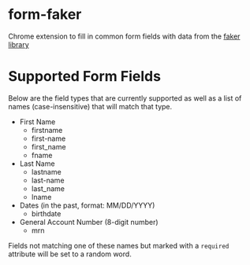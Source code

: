 # form-faker
Chrome extension to fill in common form fields with data from the [faker library](https://github.com/marak/faker.js)

# Supported Form Fields
Below are the field types that are currently supported as well as a list of names (case-insensitive) that will match that type.
* First Name
  * firstname
  * first-name
  * first_name
  * fname
* Last Name
  * lastname
  * last-name
  * last_name
  * lname
* Dates (in the past, format: MM/DD/YYYY)
  * birthdate
* General Account Number (8-digit number)
  * mrn

Fields not matching one of these names but marked with a `required` attribute will be set to a random word.
